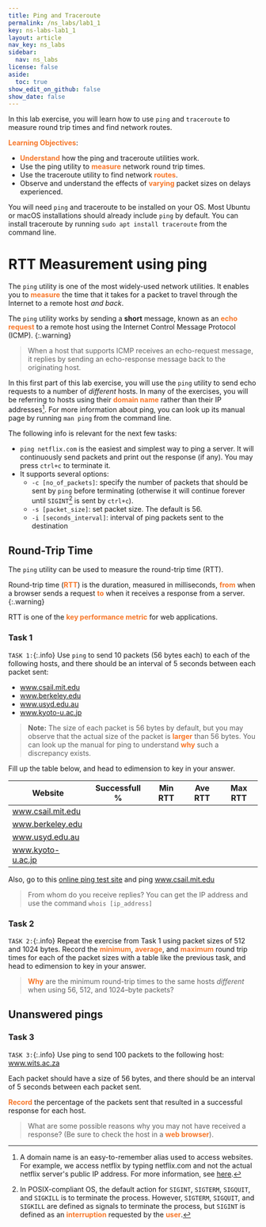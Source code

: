 ```yaml
---
title: Ping and Traceroute
permalink: /ns_labs/lab1_1
key: ns-labs-lab1_1
layout: article
nav_key: ns_labs
sidebar:
  nav: ns_labs
license: false
aside:
  toc: true
show_edit_on_github: false
show_date: false
---
```


In this lab exercise, you will learn how to use `ping` and `traceroute` to measure round trip times and find network routes.

<span style="color:#f77729;"><b>Learning Objectives</b></span>:

- <span style="color:#f77729;"><b>Understand</b></span> how the ping and traceroute utilities work.
- Use the ping utility to <span style="color:#f77729;"><b>measure</b></span> network round trip times.
- Use the traceroute utility to find network <span style="color:#f77729;"><b>routes</b></span>.
- Observe and understand the effects of <span style="color:#f77729;"><b>varying</b></span> packet sizes on delays experienced.

You will need `ping` and traceroute to be installed on your OS. Most Ubuntu or macOS installations should already include `ping` by default. You can install traceroute by running `sudo apt install traceroute` from the command line.

# RTT Measurement using ping

The `ping` utility is one of the most widely-used network utilities. It enables you to <span style="color:#f77729;"><b>measure</b></span> the time that it takes for a packet to travel through the Internet to a remote host _and back_.

The `ping` utility works by sending a **short** message, known as an <span style="color:#f77729;"><b>echo request</b></span> to a remote host using the Internet Control Message Protocol (ICMP).
{:.warning}

> When a host that supports ICMP receives an echo-request message, it replies by sending an echo-response message back to the originating host.

In this first part of this lab exercise, you will use the `ping` utility to send echo requests to a number of _different_ hosts. In many of the exercises, you will be referring to hosts using their <span style="color:#f77729;"><b>domain name</b></span> rather than their IP addresses[^1]. For more information about ping, you can look up its manual page by running `man ping` from the command line.

The following info is relevant for the next few tasks:

- `ping netflix.com` is the easiest and simplest way to ping a server. It will continuously send packets and print out the response (if any). You may press `ctrl+c` to terminate it.
- It supports several options:
  - `-c [no_of_packets]`: specify the number of packets that should be sent by `ping` before terminating (otherwise it will continue forever until `SIGINT`[^2] is sent by `ctrl+c`).
  - `-s [packet_size]`: set packet size. The default is 56.
  - `-i [seconds_interval]`: interval of ping packets sent to the destination

## Round-Trip Time

The `ping` utility can be used to measure the round-trip time (RTT).

Round-trip time (<span style="color:#f77729;"><b>RTT</b></span>) is the duration, measured in milliseconds, <span style="color:#f77729;"><b>from</b></span> when a browser sends a request <span style="color:#f77729;"><b>to</b></span> when it receives a response from a server.
{:.warning}

RTT is one of the <span style="color:#f77729;"><b>key performance metric</b></span> for web applications.

### Task 1

`TASK 1:`{:.info} Use `ping` to send 10 packets (56 bytes each) to each of the following hosts, and there should be an interval of 5 seconds between each packet sent:

- www.csail.mit.edu
- www.berkeley.edu
- www.usyd.edu.au
- www.kyoto-u.ac.jp

> **Note:** The size of each packet is 56 bytes by default, but you may observe that the actual size of the packet is <span style="color:#f77729;"><b>larger</b></span> than 56 bytes. You can look up the manual for ping to understand <span style="color:#f77729;"><b>why</b></span> such a discrepancy exists.

Fill up the table below, and head to edimension to key in your answer.

| Website           | Successfull % | Min RTT | Ave RTT | Max RTT |
| ----------------- | ------------- | ------- | ------- | ------- |
| www.csail.mit.edu |               |         |         |
| www.berkeley.edu  |               |         |         |
| www.usyd.edu.au   |               |         |         |
| www.kyoto-u.ac.jp |               |         |         |

Also, go to this [online ping test site](https://tools.keycdn.com/ping) and ping www.csail.mit.edu

> From whom do you receive replies? You can get the IP address and use the command `whois [ip_address]`

### Task 2

`TASK 2:`{:.info} Repeat the exercise from Task 1 using packet sizes of 512 and 1024 bytes. Record the <span style="color:#f77729;"><b>minimum</b></span>, <span style="color:#f77729;"><b>average</b></span>, and <span style="color:#f77729;"><b>maximum</b></span> round trip times for each of the packet sizes with a table like the previous task, and head to edimension to key in your answer.

> <span style="color:#f77729;"><b>Why</b></span> are the minimum round-trip times to the same hosts _different_ when using 56, 512, and 1024–byte packets?

## Unanswered pings

### Task 3

`TASK 3:`{:.info} Use ping to send 100 packets to the following host: www.wits.ac.za

Each packet should have a size of 56 bytes, and there should be an interval of 5 seconds between each packet sent.

<span style="color:#f77729;"><b>Record</b></span> the percentage of the packets sent that resulted in a successful response for each host.

> What are some possible reasons why you may not have received a response? (Be sure to check the host in a <span style="color:#f77729;"><b>web browser</b></span>).

[^1]: A domain name is an easy-to-remember alias used to access websites. For example, we access netflix by typing netflix.com and not the actual netflix server's public IP address. For more information, see [here](https://www.cloudflare.com/en-gb/learning/dns/glossary/what-is-a-domain-name/).
[^2]: In POSIX-compliant OS, the default action for `SIGINT`, `SIGTERM`, `SIGQUIT`, and `SIGKILL` is to terminate the process. However, `SIGTERM`, `SIGQUIT`, and `SIGKILL` are defined as signals to terminate the process, but `SIGINT` is defined as an <span style="color:#f77729;"><b>interruption</b></span> requested by the <span style="color:#f77729;"><b>user</b></span>.
